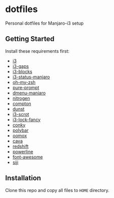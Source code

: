 # dotfiles
Personal dotfiles for Manjaro-i3 setup

## Getting Started
Install these requirements first:
- [i3](https://github.com/AnasHarby/dotfiles.git)
- [i3-gaps](https://github.com/Airblader/i3)
- [i3-blocks](https://github.com/vivien/i3blocks)
- [i3-status-manjaro](https://github.com/oberon2007/i3status-manjaro)
- [oh-my-zsh](https://github.com/robbyrussell/oh-my-zsh)
- [pure-prompt](https://github.com/sindresorhus/pure)
- [dmenu-manjaro](https://github.com/manjaro/packages-community/tree/master/dmenu-manjaro)
- [nitrogen](https://github.com/l3ib/nitrogen)
- [compton](https://github.com/chjj/compton)
- [dunst](https://github.com/dunst-project/dunst)
- [i3-scrot](https://github.com/manjaro/packages-community/tree/master/i3/i3-scrot)
- [i3-lock-fancy](https://github.com/meskarune/i3lock-fancy)
- [conky](https://github.com/brndnmtthws/conky)
- [polybar](https://github.com/jaagr/polybar)
- [oomox](https://github.com/actionless/oomox)
- [cava](https://github.com/karlstav/cava)
- [redshift](https://github.com/jonls/redshift)
- [powerline](https://github.com/karlstav/cava)
- [font-awesome](https://github.com/FortAwesome/Font-Awesome)
- [siji](https://github.com/stark/siji)

## Installation

Clone this repo and copy all files to `HOME` directory.
